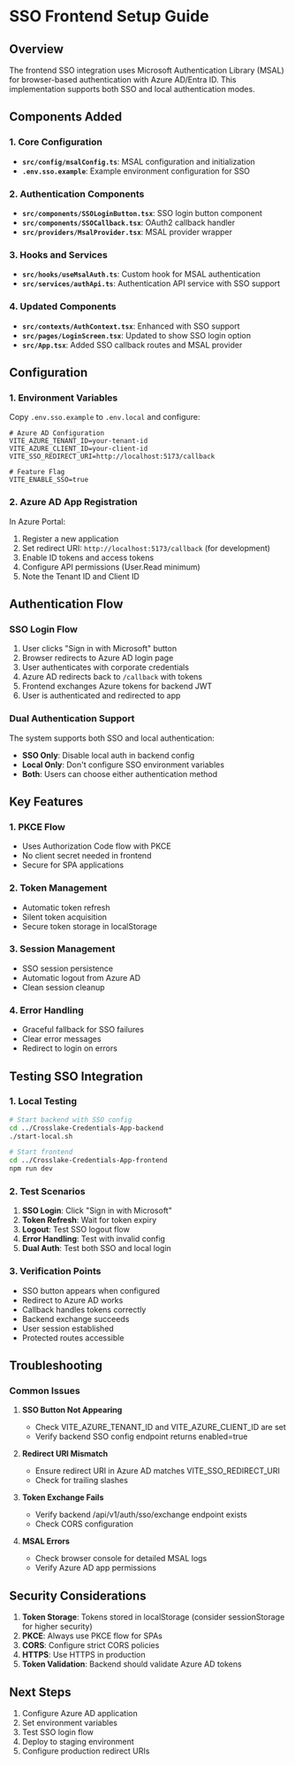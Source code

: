 # SSO Frontend Setup Guide

## Overview

The frontend SSO integration uses Microsoft Authentication Library (MSAL) for browser-based authentication with Azure AD/Entra ID. This implementation supports both SSO and local authentication modes.

## Components Added

### 1. Core Configuration
- **`src/config/msalConfig.ts`**: MSAL configuration and initialization
- **`.env.sso.example`**: Example environment configuration for SSO

### 2. Authentication Components
- **`src/components/SSOLoginButton.tsx`**: SSO login button component
- **`src/components/SSOCallback.tsx`**: OAuth2 callback handler
- **`src/providers/MsalProvider.tsx`**: MSAL provider wrapper

### 3. Hooks and Services
- **`src/hooks/useMsalAuth.ts`**: Custom hook for MSAL authentication
- **`src/services/authApi.ts`**: Authentication API service with SSO support

### 4. Updated Components
- **`src/contexts/AuthContext.tsx`**: Enhanced with SSO support
- **`src/pages/LoginScreen.tsx`**: Updated to show SSO login option
- **`src/App.tsx`**: Added SSO callback routes and MSAL provider

## Configuration

### 1. Environment Variables

Copy `.env.sso.example` to `.env.local` and configure:

```env
# Azure AD Configuration
VITE_AZURE_TENANT_ID=your-tenant-id
VITE_AZURE_CLIENT_ID=your-client-id
VITE_SSO_REDIRECT_URI=http://localhost:5173/callback

# Feature Flag
VITE_ENABLE_SSO=true
```

### 2. Azure AD App Registration

In Azure Portal:

1. Register a new application
2. Set redirect URI: `http://localhost:5173/callback` (for development)
3. Enable ID tokens and access tokens
4. Configure API permissions (User.Read minimum)
5. Note the Tenant ID and Client ID

## Authentication Flow

### SSO Login Flow

1. User clicks "Sign in with Microsoft" button
2. Browser redirects to Azure AD login page
3. User authenticates with corporate credentials
4. Azure AD redirects back to `/callback` with tokens
5. Frontend exchanges Azure tokens for backend JWT
6. User is authenticated and redirected to app

### Dual Authentication Support

The system supports both SSO and local authentication:

- **SSO Only**: Disable local auth in backend config
- **Local Only**: Don't configure SSO environment variables
- **Both**: Users can choose either authentication method

## Key Features

### 1. PKCE Flow
- Uses Authorization Code flow with PKCE
- No client secret needed in frontend
- Secure for SPA applications

### 2. Token Management
- Automatic token refresh
- Silent token acquisition
- Secure token storage in localStorage

### 3. Session Management
- SSO session persistence
- Automatic logout from Azure AD
- Clean session cleanup

### 4. Error Handling
- Graceful fallback for SSO failures
- Clear error messages
- Redirect to login on errors

## Testing SSO Integration

### 1. Local Testing

```bash
# Start backend with SSO config
cd ../Crosslake-Credentials-App-backend
./start-local.sh

# Start frontend
cd ../Crosslake-Credentials-App-frontend
npm run dev
```

### 2. Test Scenarios

1. **SSO Login**: Click "Sign in with Microsoft"
2. **Token Refresh**: Wait for token expiry
3. **Logout**: Test SSO logout flow
4. **Error Handling**: Test with invalid config
5. **Dual Auth**: Test both SSO and local login

### 3. Verification Points

- SSO button appears when configured
- Redirect to Azure AD works
- Callback handles tokens correctly
- Backend exchange succeeds
- User session established
- Protected routes accessible

## Troubleshooting

### Common Issues

1. **SSO Button Not Appearing**
   - Check VITE_AZURE_TENANT_ID and VITE_AZURE_CLIENT_ID are set
   - Verify backend SSO config endpoint returns enabled=true

2. **Redirect URI Mismatch**
   - Ensure redirect URI in Azure AD matches VITE_SSO_REDIRECT_URI
   - Check for trailing slashes

3. **Token Exchange Fails**
   - Verify backend /api/v1/auth/sso/exchange endpoint exists
   - Check CORS configuration

4. **MSAL Errors**
   - Check browser console for detailed MSAL logs
   - Verify Azure AD app permissions

## Security Considerations

1. **Token Storage**: Tokens stored in localStorage (consider sessionStorage for higher security)
2. **PKCE**: Always use PKCE flow for SPAs
3. **CORS**: Configure strict CORS policies
4. **HTTPS**: Use HTTPS in production
5. **Token Validation**: Backend should validate Azure AD tokens

## Next Steps

1. Configure Azure AD application
2. Set environment variables
3. Test SSO login flow
4. Deploy to staging environment
5. Configure production redirect URIs